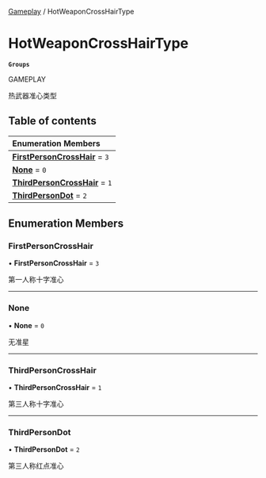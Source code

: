 [Gameplay](../groups/Gameplay.Gameplay.md) / HotWeaponCrossHairType

# HotWeaponCrossHairType <Badge type="tip" text="Enumeration" /> <Score text="HotWeaponCrossHairType" />

**`Groups`**

GAMEPLAY

热武器准心类型

## Table of contents

| Enumeration Members |
| :-----|
| **[FirstPersonCrossHair](Gameplay.HotWeaponCrossHairType.md#firstpersoncrosshair)** = ``3`` <br> |
| **[None](Gameplay.HotWeaponCrossHairType.md#none)** = ``0`` <br> |
| **[ThirdPersonCrossHair](Gameplay.HotWeaponCrossHairType.md#thirdpersoncrosshair)** = ``1`` <br> |
| **[ThirdPersonDot](Gameplay.HotWeaponCrossHairType.md#thirdpersondot)** = ``2`` <br> |

## Enumeration Members

### FirstPersonCrossHair <Score text="FirstPersonCrossHair" /> 

• **FirstPersonCrossHair** = ``3``

第一人称十字准心

___

### None <Score text="None" /> 

• **None** = ``0``

无准星

___

### ThirdPersonCrossHair <Score text="ThirdPersonCrossHair" /> 

• **ThirdPersonCrossHair** = ``1``

第三人称十字准心

___

### ThirdPersonDot <Score text="ThirdPersonDot" /> 

• **ThirdPersonDot** = ``2``

第三人称红点准心
